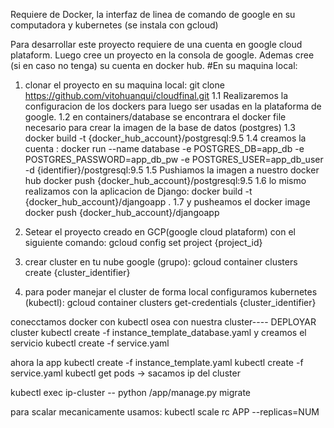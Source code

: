 Requiere de Docker, la interfaz de linea de comando de google en su computadora y kubernetes (se instala con gcloud)

Para desarrollar este proyecto requiere de una cuenta en google cloud plataform. Luego cree un proyecto en la consola de google.
Ademas cree (si en caso no tenga) su cuenta en docker hub.
#En su maquina local:
1. clonar el proyecto en su maquina local:
git clone https://github.com/vitohuanqui/cloudfinal.git
1.1 Realizaremos la configuracion de los dockers para luego ser usadas en la plataforma de google.
1.2 en containers/database se encontrara el docker file necesario para crear la imagen de la base de datos (postgres)
1.3 docker build -t {docker_hub_account}/postgresql:9.5
1.4 creamos la cuenta :
docker run --name database -e POSTGRES_DB=app_db -e POSTGRES_PASSWORD=app_db_pw -e POSTGRES_USER=app_db_user -d {identifier}/postgresql:9.5
1.5 Pushiamos la imagen a nuestro docker hub
docker push {docker_hub_account}/postgresql:9.5
1.6 lo mismo realizamos con la aplicacion de Django:
docker build -t {docker_hub_account}/djangoapp .
1.7 y pusheamos el docker image
docker push {docker_hub_account}/djangoapp

2. Setear el proyecto creado en GCP(google cloud plataform) con el siguiente comando:
gcloud config set project {project_id}
3. crear cluster en tu nube google (grupo):
gcloud container clusters create {cluster_identifier}
4. para poder manejar el cluster de forma local configuramos kubernetes (kubectl):
gcloud container clusters get-credentials {cluster_identifier}

conecctamos docker con kubectl osea con nuestra cluster---- DEPLOYAR  cluster
kubectl create -f instance_template_database.yaml
y creamos el servicio
kubectl create -f service.yaml

ahora la app
kubectl create -f instance_template.yaml
kubectl create -f service.yaml
kubectl get pods -> sacamos ip del cluster

kubectl exec ip-cluster -- python /app/manage.py migrate

para scalar mecanicamente usamos: 
kubectl scale rc APP --replicas=NUM